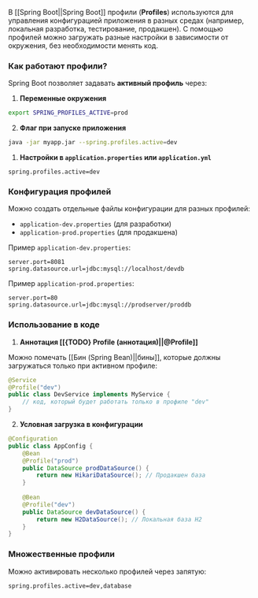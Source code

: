 В [[Spring Boot||Spring Boot]] профили (**Profiles**) используются для управления конфигурацией приложения в разных средах (например, локальная разработка, тестирование, продакшен). С помощью профилей можно загружать разные настройки в зависимости от окружения, без необходимости менять код.


### Как работают профили?

Spring Boot позволяет задавать **активный профиль** через:

1. **Переменные окружения**

```bash
export SPRING_PROFILES_ACTIVE=prod
```

2. **Флаг при запуске приложения**

```bash
java -jar myapp.jar --spring.profiles.active=dev
```

1. **Настройки в `application.properties` или `application.yml`**

```properties
spring.profiles.active=dev
```

  

### Конфигурация профилей

Можно создать отдельные файлы конфигурации для разных профилей:

- `application-dev.properties` (для разработки)
- `application-prod.properties` (для продакшена)

Пример `application-dev.properties`:
```properties
server.port=8081
spring.datasource.url=jdbc:mysql://localhost/devdb
```

Пример `application-prod.properties`:
```properties
server.port=80
spring.datasource.url=jdbc:mysql://prodserver/proddb
```


### Использование в коде

1. **Аннотация [[{TODO} Profile (аннотация)||@Profile]]**

Можно помечать [[Бин (Spring Bean)||бины]], которые должны загружаться только при активном профиле:

```java
@Service
@Profile("dev")
public class DevService implements MyService {
    // код, который будет работать только в профиле "dev"
}
```

2. **Условная загрузка в конфигурации**

```java
@Configuration
public class AppConfig {
    @Bean
    @Profile("prod")
    public DataSource prodDataSource() {
        return new HikariDataSource(); // Продакшен база
    }
	
    @Bean
    @Profile("dev")
    public DataSource devDataSource() {
        return new H2DataSource(); // Локальная база H2
    }
}
```

  
### Множественные профили

Можно активировать несколько профилей через запятую:

```properties
spring.profiles.active=dev,database
```